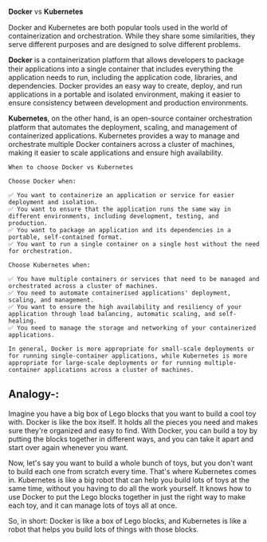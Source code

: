 𝐃𝐨𝐜𝐤𝐞𝐫 vs 𝐊𝐮𝐛𝐞𝐫𝐧𝐞𝐭𝐞𝐬


  Docker and Kubernetes are both popular tools used in the world of containerization and orchestration. While they share some similarities, they 
  serve different purposes and are designed to solve different problems.

  𝐃𝐨𝐜𝐤𝐞𝐫 is a containerization platform that allows developers to package their applications into a single container that includes everything the 
  application needs to run, including the application code, libraries, and dependencies. Docker provides an easy way to create, deploy, and run 
  applications in a portable and isolated environment, making it easier to ensure consistency between development and production environments.

  𝐊𝐮𝐛𝐞𝐫𝐧𝐞𝐭𝐞𝐬, on the other hand, is an open-source container orchestration platform that automates the deployment, scaling, and management of 
  containerized applications. Kubernetes provides a way to manage and orchestrate multiple Docker containers across a cluster of machines, making 
  it easier to scale applications and ensure high availability.

    When to choose Docker vs Kubernetes

    Choose Docker when:

    ✅ You want to containerize an application or service for easier deployment and isolation.
    ✅ You want to ensure that the application runs the same way in different environments, including development, testing, and production.
    ✅ You want to package an application and its dependencies in a portable, self-contained format.
    ✅ You want to run a single container on a single host without the need for orchestration.

    Choose Kubernetes when:

    ✅ You have multiple containers or services that need to be managed and orchestrated across a cluster of machines.
    ✅ You need to automate containerised applications' deployment, scaling, and management.
    ✅ You want to ensure the high availability and resiliency of your application through load balancing, automatic scaling, and self-healing.
    ✅ You need to manage the storage and networking of your containerized applications.

    In general, Docker is more appropriate for small-scale deployments or for running single-container applications, while Kubernetes is more 
    appropriate for large-scale deployments or for running multiple-container applications across a cluster of machines. 

## Analogy-: 

  Imagine you have a big box of Lego blocks that you want to build a cool toy with. Docker is like the box itself. It holds all the pieces you need and makes sure they're organized and easy to find. With Docker, you can build a toy by putting the blocks together in different ways, and you can take it apart and start over again whenever you want.

  Now, let's say you want to build a whole bunch of toys, but you don't want to build each one from scratch every time. That's where Kubernetes comes in. Kubernetes is like a big robot that can help you build lots of toys at the same time, without you having to do all the work yourself. It knows how to use Docker to put the Lego blocks together in just the right way to make each toy, and it can manage lots of toys all at once.

  So, in short: Docker is like a box of Lego blocks, and Kubernetes is like a robot that helps you build lots of things with those blocks.






